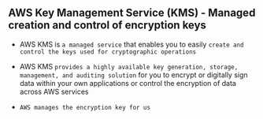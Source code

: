 ## AWS Key Management Service (KMS) - Managed creation and control of encryption keys

- AWS KMS is `a managed service` that enables you to easily `create and control the keys used for cryptographic operations`

- AWS KMS `provides a highly available key generation, storage, management, and auditing solution` for you to encrypt or digitally sign data within your own applications or control the encryption of data across AWS services

- `AWS manages the encryption key for us`
